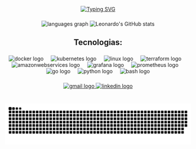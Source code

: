 <p align="center">
  <a href="https://git.io/typing-svg">
    <img src="https://readme-typing-svg.herokuapp.com?font=JetBrains+Mono&weight=800&size=18&duration=1800&pause=800&color=3DF742&center=true&vCenter=true&width=435&lines=Ol%C3%A1%2C+sou+Leonardo!+%F0%9F%91%8B;DevOps+Engineer+%E2%99%BE%EF%B8%8F;Estudante+de+Engenharia+de+Software+%F0%9F%93%95" alt="Typing SVG">
  </a>
</p>


###

<div align="center">
  <img height="150em" src="https://github-readme-stats.vercel.app/api/top-langs?username=leoferamos&locale=pt-br&hide_title=false&layout=compact&card_width=320&langs_count=5&theme=dracula&hide_border=false" height="150" alt="languages graph"/>
  <img height="150em" src="https://github-readme-stats.vercel.app/api?username=leoferamos&theme=dracula" alt="Leonardo's GitHub stats">
</div>

###

<h2 align="center">Tecnologias:</h2>

###

<div align="center">
  <img src="https://cdn.jsdelivr.net/gh/devicons/devicon/icons/docker/docker-original.svg" height="30" alt="docker logo"  />
  <img width="12" />
  <img src="https://cdn.jsdelivr.net/gh/devicons/devicon/icons/kubernetes/kubernetes-plain.svg" height="30" alt="kubernetes logo"  />
  <img width="12" />
  <img src="https://cdn.jsdelivr.net/gh/devicons/devicon/icons/linux/linux-original.svg" height="30" alt="linux logo"  />
  <img width="12" />
  <img src="https://cdn.jsdelivr.net/gh/devicons/devicon/icons/terraform/terraform-original.svg" height="30" alt="terraform logo"  />
  <img width="12" />
  <img src="https://skillicons.dev/icons?i=aws" height="30" alt="amazonwebservices logo"  />
  <img width="12" />
  <img src="https://cdn.jsdelivr.net/gh/devicons/devicon/icons/grafana/grafana-original.svg" height="30" alt="grafana logo"  />
  <img width="12" />
  <img src="https://cdn.jsdelivr.net/gh/devicons/devicon/icons/prometheus/prometheus-original.svg" height="30" alt="prometheus logo"  />
  <img width="12" />
  <img src="https://cdn.jsdelivr.net/gh/devicons/devicon/icons/go/go-original.svg" height="30" alt="go logo"  />
  <img width="12" />
  <img src="https://cdn.jsdelivr.net/gh/devicons/devicon/icons/python/python-original.svg" height="30" alt="python logo"  />
  <img width="12" />
  <img src="https://cdn.jsdelivr.net/gh/devicons/devicon/icons/bash/bash-original.svg" height="30" alt="bash logo"  />
</div>

###

<div align="center">
  <a href="mailto:fernandesramosleonardo@gmail.com" target="_blank">
    <img src="https://img.shields.io/static/v1?message=Gmail&logo=gmail&label=&color=D14836&logoColor=white&labelColor=&style=for-the-badge" height="35" alt="gmail logo"  />
  </a>
  <a href="https://www.linkedin.com/in/leonardoframos/" target="_blank">
    <img src="https://img.shields.io/static/v1?message=LinkedIn&logo=linkedin&label=&color=0077B5&logoColor=white&labelColor=&style=for-the-badge" height="35" alt="linkedin logo"  />
  </a>
</div>

#

<div align="center">
  <picture>
    <source media="(prefers-color-scheme: dark)" srcset="https://raw.githubusercontent.com/leoferamos/leoferamos/output/github-contribution-grid-snake-dark.svg">
    <source media="(prefers-color-scheme: dark)" srcset="https://raw.githubusercontent.com/leoferamos/leoferamos/output/github-contribution-grid-snake-dark.svg">
    <img alt="github contribution grid snake animation" src="https://raw.githubusercontent.com/leoferamos/leoferamos/output/github-contribution-grid-snake.svg">
  </picture>
</div>
